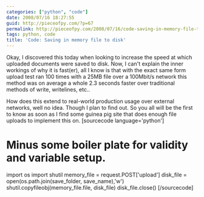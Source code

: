 ```yaml
---
categories: ["python", "code"]
date: 2008/07/16 18:27:55
guid: http://pieceofpy.com/?p=67
permalink: http://pieceofpy.com/2008/07/16/code-saving-in-memory-file-to-disk/
tags: python, code
title: 'Code: Saving in memory file to disk'
---
```

Okay, I discovered this today when looking to increase the speed at which uploaded documents were saved to disk. Now, I can't explain the inner workings of why it is fast(er), all I know is that with the exact same form upload test ran 100 times with a 25MB file over a 100Mbit/s network this method was on average a whole 2.3 seconds faster over traditional methods of write, writelines, etc..

How does this extend to real-world production usage over external networks, well no idea. Though I plan to find out. So you all will be the first to know as soon as I find some guinea pig site that does enough file uploads to implement this on.
[sourcecode language='python']
# Minus some boiler plate for validity and variable setup.
import os
import shutil
memory_file = request.POST['upload']
disk_file = open(os.path.join(save_folder, save_name),'w')
shutil.copyfileobj(memory_file.file, disk_file)
disk_file.close()
[/sourcecode]

